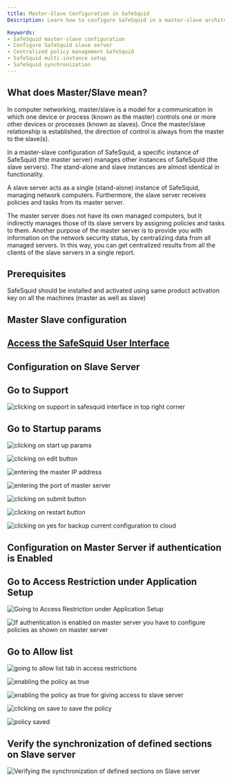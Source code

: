 ```yaml
---
title: Master-Slave Configuration in SafeSquid  
Description: Learn how to configure SafeSquid in a master-slave architecture where a central master server synchronizes and manages multiple slave instances for centralized policy control and reporting.

Keywords:
- SafeSquid master-slave configuration  
- Configure SafeSquid slave server  
- Centralized policy management SafeSquid  
- SafeSquid multi-instance setup  
- SafeSquid synchronization  
---
```


## What does Master/Slave mean?
In computer networking, master/slave is a model for a communication in which one device or process (known as the master) controls one or more other devices or processes (known as slaves). Once the master/slave relationship is established, the direction of control is always from the master to the slave(s).

In a master-slave configuration of SafeSquid, a specific instance of SafeSquid (the master server) manages other instances of SafeSquid (the slave servers). The stand-alone and slave instances are almost identical in functionality.

A slave server acts as a single (stand-alone) instance of SafeSquid, managing network computers. Furthermore, the slave server receives policies and tasks from its master server.

The master server does not have its own managed computers, but it indirectly manages those of its slave servers by assigning policies and tasks to them. Another purpose of the master server is to provide you with information on the network security status, by centralizing data from all managed servers. In this way, you can get centralized results from all the clients of the slave servers in a single report.

## Prerequisites
SafeSquid should be installed and activated using same product activation key on all the machines (master as well as slave)

## Master Slave configuration
## [Access the SafeSquid User Interface](/docs/08-SafeSquid%20Interface/Accessing%20the%20SafeSquid%20Interface.md)
## Configuration on Slave Server
## Go to Support
![clicking on support in safesquid interface in top right corner ](/img/How_To/Master_Slave_configuration/image1.webp)

## Go to Startup params 
![clicking on start up params](/img/How_To/Master_Slave_configuration/image2.webp)

![clicking on edit button](/img/How_To/Master_Slave_configuration/image3.webp)

![entering the master IP address](/img/How_To/Master_Slave_configuration/image4.webp)

![entering the port of master server](/img/How_To/Master_Slave_configuration/image5.webp)

![clicking on submit button](/img/How_To/Master_Slave_configuration/image6.webp)

![clicking on restart button](/img/How_To/Master_Slave_configuration/image7.webp)

![clicking on yes for backup current configuration to cloud](/img/How_To/Master_Slave_configuration/image8.webp)

## Configuration on Master Server if authentication is Enabled 
## Go to Access Restriction under Application Setup 

![Going to Access Restriction under Application Setup](/img/How_To/Master_Slave_configuration/image9.webp)

![If authentication is enabled on master server you have to configure policies as shown on master server](/img/How_To/Master_Slave_configuration/image9.webp)

## Go to Allow list
![going to allow list tab in access restrictions](/img/How_To/Master_Slave_configuration/image10.webp)

![enabling the policy as true](/img/How_To/Master_Slave_configuration/image11.webp)

![enabling the policy as true for giving access to slave server](/img/How_To/Master_Slave_configuration/image12.webp)

![clicking on save to save the policy](/img/How_To/Master_Slave_configuration/image13.webp)

![policy saved](/img/How_To/Master_Slave_configuration/image14.webp)

## Verify the synchronization of defined sections on Slave server
![Verifying the synchronization of defined sections on Slave server](/img/How_To/Master_Slave_configuration/image15.webp)

